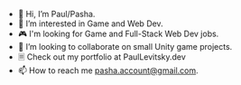 - 👋 Hi, I’m Paul/Pasha.
- 👀 I’m interested in Game and Web Dev.
- 🎮 I'm looking for Game and Full-Stack Web Dev jobs.
- 💞️ I’m looking to collaborate on small Unity game projects.
- 🗏  Check out my portfolio at PaulLevitsky.dev
- 📫 How to reach me pasha.account@gmail.com.


